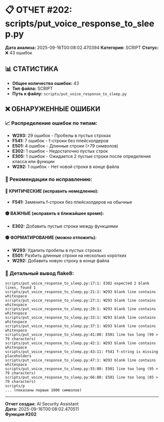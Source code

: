 # 📋 ОТЧЕТ #202: scripts/put_voice_response_to_sleep.py

**Дата анализа:** 2025-09-16T00:08:02.470394
**Категория:** SCRIPT
**Статус:** ❌ 43 ошибок

## 📊 СТАТИСТИКА

- **Общее количество ошибок:** 43
- **Тип файла:** SCRIPT
- **Путь к файлу:** `scripts/put_voice_response_to_sleep.py`

## ❌ ОБНАРУЖЕННЫЕ ОШИБКИ

### 📈 Распределение ошибок по типам:

- **W293:** 29 ошибок - Пробелы в пустых строках
- **F541:** 7 ошибок - f-строки без плейсхолдеров
- **E501:** 4 ошибок - Длинные строки (>79 символов)
- **E302:** 1 ошибок - Недостаточно пустых строк
- **E305:** 1 ошибок - Ожидается 2 пустые строки после определения класса или функции
- **W292:** 1 ошибок - Нет новой строки в конце файла

### 🎯 Рекомендации по исправлению:

#### 🔴 КРИТИЧЕСКИЕ (исправить немедленно):
- **F541:** Заменить f-строки без плейсхолдеров на обычные

#### 🟡 ВАЖНЫЕ (исправить в ближайшее время):
- **E302:** Добавить пустые строки между функциями

#### 🟢 ФОРМАТИРОВАНИЕ (можно отложить):
- **W293:** Удалить пробелы в пустых строках
- **E501:** Разбить длинные строки на несколько коротких
- **W292:** Добавить новую строку в конце файла

### 📝 Детальный вывод flake8:

```
scripts/put_voice_response_to_sleep.py:17:1: E302 expected 2 blank lines, found 1
scripts/put_voice_response_to_sleep.py:21:1: W293 blank line contains whitespace
scripts/put_voice_response_to_sleep.py:27:1: W293 blank line contains whitespace
scripts/put_voice_response_to_sleep.py:29:1: W293 blank line contains whitespace
scripts/put_voice_response_to_sleep.py:33:1: W293 blank line contains whitespace
scripts/put_voice_response_to_sleep.py:37:1: W293 blank line contains whitespace
scripts/put_voice_response_to_sleep.py:41:80: E501 line too long (99 > 79 characters)
scripts/put_voice_response_to_sleep.py:42:1: W293 blank line contains whitespace
scripts/put_voice_response_to_sleep.py:43:11: F541 f-string is missing placeholders
scripts/put_voice_response_to_sleep.py:47:1: W293 blank line contains whitespace
scripts/put_voice_response_to_sleep.py:55:80: E501 line too long (95 > 79 characters)
scripts/put_voice_response_to_sleep.py:66:80: E501 line too long (85 > 79 characters)
scripts/p
... (показаны первые 1000 символов)
```

---
**Отчет создан:** AI Security Assistant  
**Дата:** 2025-09-16T00:08:02.470511  
**Функция #202**
